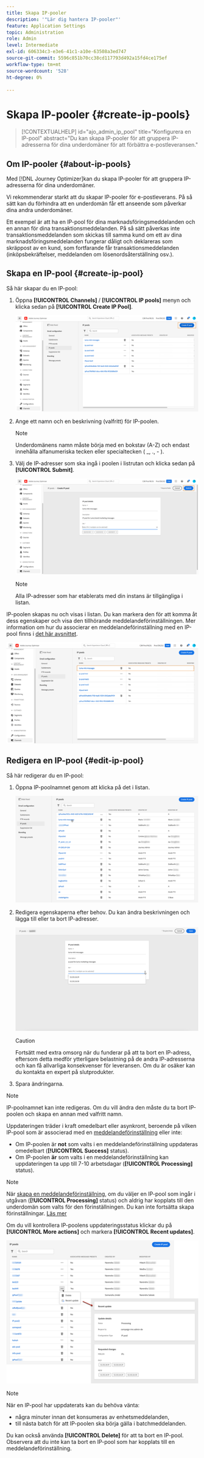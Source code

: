 ```yaml
---
title: Skapa IP-pooler
description: '"Lär dig hantera IP-pooler"'
feature: Application Settings
topic: Administration
role: Admin
level: Intermediate
exl-id: 606334c3-e3e6-41c1-a10e-63508a3ed747
source-git-commit: 5596c851b70cc38cd117793d492a15fd4ce175ef
workflow-type: tm+mt
source-wordcount: '528'
ht-degree: 0%

---
```


# Skapa IP-pooler {#create-ip-pools}

>[!CONTEXTUALHELP]
>id="ajo_admin_ip_pool"
>title="Konfigurera en IP-pool"
>abstract="Du kan skapa IP-pooler för att gruppera IP-adresserna för dina underdomäner för att förbättra e-postleveransen."

## Om IP-pooler {#about-ip-pools}

Med [!DNL Journey Optimizer]kan du skapa IP-pooler för att gruppera IP-adresserna för dina underdomäner.

Vi rekommenderar starkt att du skapar IP-pooler för e-postleverans. På så sätt kan du förhindra att en underdomän får ett anseende som påverkar dina andra underdomäner.

Ett exempel är att ha en IP-pool för dina marknadsföringsmeddelanden och en annan för dina transaktionsmeddelanden. På så sätt påverkas inte transaktionsmeddelanden som skickas till samma kund om ett av dina marknadsföringsmeddelanden fungerar dåligt och deklareras som skräppost av en kund, som fortfarande får transaktionsmeddelanden (inköpsbekräftelser, meddelanden om lösenordsåterställning osv.).

## Skapa en IP-pool {#create-ip-pool}

Så här skapar du en IP-pool:

1. Öppna **[!UICONTROL Channels]** / **[!UICONTROL IP pools]** menyn och klicka sedan på **[!UICONTROL Create IP Pool]**.

   ![](assets/ip-pool-create.png)

1. Ange ett namn och en beskrivning (valfritt) för IP-poolen.

   >[!NOTE]
   >
   >Underdomänens namn måste börja med en bokstav (A-Z) och endast innehålla alfanumeriska tecken eller specialtecken ( _, ., - ).

1. Välj de IP-adresser som ska ingå i poolen i listrutan och klicka sedan på **[!UICONTROL Submit]**.

   ![](assets/ip-pool-config.png)

   >[!NOTE]
   >
   >Alla IP-adresser som har etablerats med din instans är tillgängliga i listan.

IP-poolen skapas nu och visas i listan. Du kan markera den för att komma åt dess egenskaper och visa den tillhörande meddelandeförinställningen. Mer information om hur du associerar en meddelandeförinställning med en IP-pool finns i [det här avsnittet](message-presets.md).

![](assets/ip-pool-created.png)

## Redigera en IP-pool {#edit-ip-pool}

Så här redigerar du en IP-pool:

1. Öppna IP-poolnamnet genom att klicka på det i listan.

   ![](assets/ip-pool-list.png)

1. Redigera egenskaperna efter behov. Du kan ändra beskrivningen och lägga till eller ta bort IP-adresser.

   ![](assets/ip-pool-edit.png)

   >[!CAUTION]
   >
   >Fortsätt med extra omsorg när du funderar på att ta bort en IP-adress, eftersom detta medför ytterligare belastning på de andra IP-adresserna och kan få allvarliga konsekvenser för leveransen. Om du är osäker kan du kontakta en expert på slutprodukter.

1. Spara ändringarna.

>[!NOTE]
>
>IP-poolnamnet kan inte redigeras. Om du vill ändra den måste du ta bort IP-poolen och skapa en annan med valfritt namn.

Uppdateringen träder i kraft omedelbart eller asynkront, beroende på vilken IP-pool som är associerad med en [meddelandeförinställning](message-presets.md) eller inte:

* Om IP-poolen är **not** som valts i en meddelandeförinställning uppdateras omedelbart (**[!UICONTROL Success]** status).
* Om IP-poolen **är** som valts i en meddelandeförinställning kan uppdateringen ta upp till 7-10 arbetsdagar (**[!UICONTROL Processing]** status).

>[!NOTE]
>
>När [skapa en meddelandeförinställning](message-presets.md#create-message-preset), om du väljer en IP-pool som ingår i utgåvan (**[!UICONTROL Processing]** status) och aldrig har kopplats till den underdomän som valts för den förinställningen. Du kan inte fortsätta skapa förinställningar. [Läs mer](message-presets.md#subdomains-and-ip-pools)

Om du vill kontrollera IP-poolens uppdateringsstatus klickar du på **[!UICONTROL More actions]** och markera **[!UICONTROL Recent updates]**.

![](assets/ip-pool-recent-update.png)

>[!NOTE]
>
>När en IP-pool har uppdaterats kan du behöva vänta:
>* några minuter innan det konsumeras av enhetsmeddelanden,
>* till nästa batch för att IP-poolen ska börja gälla i batchmeddelanden.


Du kan också använda **[!UICONTROL Delete]** för att ta bort en IP-pool. Observera att du inte kan ta bort en IP-pool som har kopplats till en meddelandeförinställning.

